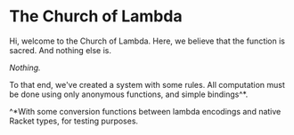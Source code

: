 The Church of Lambda
====================
Hi, welcome to the Church of Lambda.  Here, we believe that the function is sacred.  And nothing else is.

*Nothing.*

To that end, we've created a system with some rules.  All computation must be done using only anonymous functions, and simple bindings^*.

^*With some conversion functions between lambda encodings and native Racket types, for testing purposes.